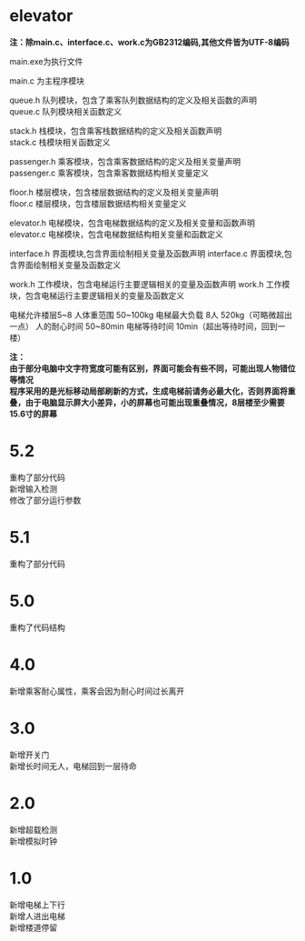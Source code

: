 # elevator

**注：除main.c、interface.c、work.c为GB2312编码,其他文件皆为UTF-8编码**  

main.exe为执行文件  

main.c 为主程序模块  

queue.h 队列模块，包含了乘客队列数据结构的定义及相关函数的声明  
queue.c 队列模块相关函数定义  

stack.h 栈模块，包含乘客栈数据结构的定义及相关函数声明  
stack.c 栈模块相关函数定义  

passenger.h 乘客模块，包含乘客数据结构的定义及相关变量声明  
passenger.c 乘客模块，包含乘客数据结构相关变量定义  

floor.h 楼层模块，包含楼层数据结构的定义及相关变量声明  
floor.c 楼层模块，包含楼层数据结构相关变量定义  

elevator.h 电梯模块，包含电梯数据结构的定义及相关变量和函数声明  
elevator.c 电梯模块，包含电梯数据结构相关变量和函数定义  

interface.h 界面模块,包含界面绘制相关变量及函数声明
interface.c 界面模块,包含界面绘制相关变量及函数定义

work.h 工作模块，包含电梯运行主要逻辑相关的变量及函数声明
work.h 工作模块，包含电梯运行主要逻辑相关的变量及函数定义

电梯允许楼层5\~8
人体重范围 50\~100kg
电梯最大负载 8人 520kg（可略微超出一点）
人的耐心时间 50\~80min
电梯等待时间 10min（超出等待时间，回到一楼）

**注：**  
**由于部分电脑中文字符宽度可能有区别，界面可能会有些不同，可能出现人物错位等情况**  
**程序采用的是光标移动局部刷新的方式，生成电梯前请务必最大化，否则界面将重叠，由于电脑显示屏大小差异，小的屏幕也可能出现重叠情况，8层楼至少需要15.6寸的屏幕**
# 5.2
重构了部分代码  
新增输入检测  
修改了部分运行参数  

# 5.1
重构了部分代码

# 5.0
重构了代码结构  

# 4.0
新增乘客耐心属性，乘客会因为耐心时间过长离开  

# 3.0
新增开关门  
新增长时间无人，电梯回到一层待命  

# 2.0
新增超载检测  
新增模拟时钟

# 1.0 
新增电梯上下行  
新增人进出电梯  
新增楼道停留